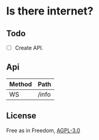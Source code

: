# Is there internet?

## Todo
- [ ] Create API.

## Api
|Method| Path  |
|------|-------|
| WS   | /info |

## License
Free as in Freedom, [AGPL-3.0](./LICENSE)
